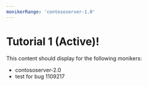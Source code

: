 ```yaml
---
monikerRange: 'contososerver-1.0'
---
```


# Tutorial 1 (Active)!

This content should display for the following monikers:

* contososerver-2.0
* test for bug 1109217




